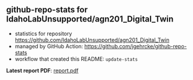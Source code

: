 ## github-repo-stats for IdahoLabUnsupported/agn201_Digital_Twin

- statistics for repository https://github.com/IdahoLabUnsupported/agn201_Digital_Twin
- managed by GitHub Action: https://github.com/jgehrcke/github-repo-stats
- workflow that created this README: `update-stats`

**Latest report PDF**: [report.pdf](https://github.com/idaholab/repository-statistics/raw/main/IdahoLabUnsupported/agn201_Digital_Twin/latest-report/report.pdf)

